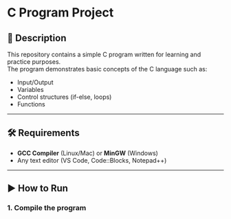 # C Program Project

## 📌 Description
This repository contains a simple C program written for learning and practice purposes.  
The program demonstrates basic concepts of the C language such as:
- Input/Output
- Variables
- Control structures (if-else, loops)
- Functions

---

## 🛠️ Requirements
- **GCC Compiler** (Linux/Mac) or **MinGW** (Windows)
- Any text editor (VS Code, Code::Blocks, Notepad++)

---

## ▶️ How to Run

### 1. Compile the program

